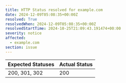 ```yaml
---
title: HTTP Status resolved for example.com
date: 2024-12-09T05:08:35+00:00Z
resolved: True
resolvedWhen: 2024-12-09T05:08:35+00:00Z
resolvedStartTime: 2024-10-25T21:09:43.191474+00:00
severity: notice
affected:
  - example.com
section: issue
---
```


| Expected Statuses | Actual Status  |
|-------------------|----------------|
| 200, 301, 302 | 200 |
